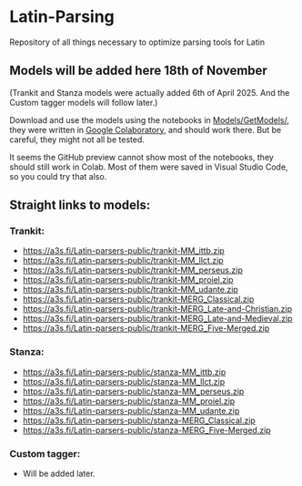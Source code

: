 # Latin-Parsing
Repository of all things necessary to optimize parsing tools for Latin

## Models will be added here 18th of November

(Trankit and Stanza models were actually added 6th of April 2025. And the Custom tagger models will follow later.)

Download and use the models using the notebooks in [Models/GetModels/](Models/GetModels), they were written in [Google Colaboratory](https://colab.research.google.com), and should work there. But be careful, they might not all be tested. 

It seems the GitHub preview cannot show most of the notebooks, they should still work in Colab. Most of them were saved in Visual Studio Code, so you could try that also.

## Straight links to models:
### Trankit:
- https://a3s.fi/Latin-parsers-public/trankit-MM_ittb.zip
- https://a3s.fi/Latin-parsers-public/trankit-MM_llct.zip
- https://a3s.fi/Latin-parsers-public/trankit-MM_perseus.zip
- https://a3s.fi/Latin-parsers-public/trankit-MM_proiel.zip
- https://a3s.fi/Latin-parsers-public/trankit-MM_udante.zip
- https://a3s.fi/Latin-parsers-public/trankit-MERG_Classical.zip
- https://a3s.fi/Latin-parsers-public/trankit-MERG_Late-and-Christian.zip
- https://a3s.fi/Latin-parsers-public/trankit-MERG_Late-and-Medieval.zip
- https://a3s.fi/Latin-parsers-public/trankit-MERG_Five-Merged.zip
### Stanza:
- https://a3s.fi/Latin-parsers-public/stanza-MM_ittb.zip
- https://a3s.fi/Latin-parsers-public/stanza-MM_llct.zip
- https://a3s.fi/Latin-parsers-public/stanza-MM_perseus.zip
- https://a3s.fi/Latin-parsers-public/stanza-MM_proiel.zip
- https://a3s.fi/Latin-parsers-public/stanza-MM_udante.zip
- https://a3s.fi/Latin-parsers-public/stanza-MERG_Classical.zip
- https://a3s.fi/Latin-parsers-public/stanza-MERG_Five-Merged.zip
### Custom tagger:
- Will be added later.
